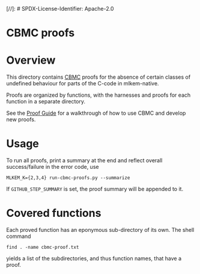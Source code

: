 [//]: # SPDX-License-Identifier: Apache-2.0

CBMC proofs
===========

# Overview

This directory contains [CBMC](https://github.com/diffblue/cbmc) proofs for the absence
of certain classes of undefined behaviour for parts of the C-code in mlkem-native.

Proofs are organized by functions, with the harnesses and proofs for each function
in a separate directory.

See the [Proof Guide](proof_guide.md) for a walkthrough of how to use CBMC and
develop new proofs.

# Usage

To run all proofs, print a summary at the end and reflect overall
success/failure in the error code, use

```
MLKEM_K={2,3,4} run-cbmc-proofs.py --summarize
```

If `GITHUB_STEP_SUMMARY` is set, the proof summary will be appended to it.

# Covered functions

Each proved function has an eponymous sub-directory of its own. The shell command

```
find . -name cbmc-proof.txt
```

yields a list of the subdirectories, and thus function names, that have a proof.
